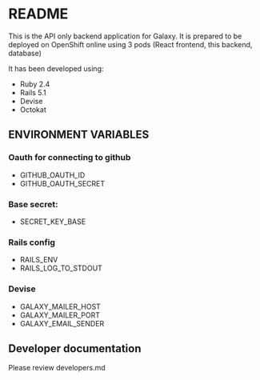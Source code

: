 # README

This is the API only backend application for Galaxy. It is prepared to be deployed on OpenShift online using 3 pods (React frontend, this backend, database)

It has been developed using:
* Ruby 2.4
* Rails 5.1
* Devise
* Octokat

## ENVIRONMENT VARIABLES

### Oauth for connecting to github
- GITHUB_OAUTH_ID
- GITHUB_OAUTH_SECRET

### Base secret:

- SECRET_KEY_BASE

### Rails config

- RAILS_ENV
- RAILS_LOG_TO_STDOUT

### Devise
- GALAXY_MAILER_HOST
- GALAXY_MAILER_PORT
- GALAXY_EMAIL_SENDER


## Developer documentation
Please review developers.md

